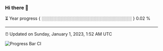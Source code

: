 ### Hi there 👋

⏳ Year progress { ░░░░░░░░░░░░░░░░░░░░░░░░░░░░░░ } 0.02 %

---

⏰ Updated on Sunday, January 1, 2023, 1:52 AM UTC

![Progress Bar CI](https://github.com/arthurbuhl/arthurbuhl/workflows/Progress%20Bar%20CI/badge.svg)
